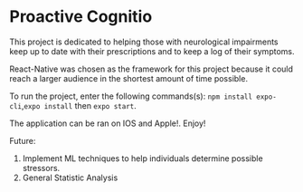 # Proactive Cognitio

This project is dedicated to helping those with neurological impairments keep up to date with their prescriptions and to keep a log of their symptoms.

React-Native was chosen as the framework for this project because it could reach a larger audience in the shortest amount of time possible.

To run the project, enter the following commands(s):
`npm install expo-cli`,`expo install` then `expo start`.

The application can be ran on IOS and Apple!. Enjoy!

Future:

1. Implement ML techniques to help individuals determine possible stressors.
2. General Statistic Analysis
